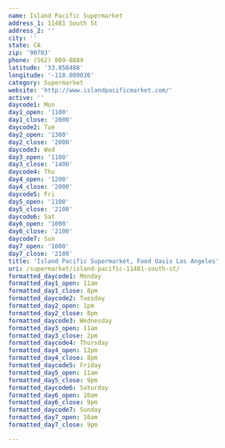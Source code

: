 ```yaml
---
name: Island Pacific Supermarket
address_1: 11481 South St
address_2: ''
city: ''
state: CA
zip: '90703'
phone: (562) 809-8889
latitude: '33.858488'
longitude: '-118.089036'
category: Supermarket
website: 'http://www.islandpacificmarket.com/'
active: ''
daycode1: Mon
day1_open: '1100'
day1_close: '2000'
daycode2: Tue
day2_open: '1300'
day2_close: '2000'
daycode3: Wed
day3_open: '1100'
day3_close: '1400'
daycode4: Thu
day4_open: '1200'
day4_close: '2000'
daycode5: Fri
day5_open: '1100'
day5_close: '2100'
daycode6: Sat
day6_open: '1000'
day6_close: '2100'
daycode7: Sun
day7_open: '1000'
day7_close: '2100'
title: 'Island Pacific Supermarket, Food Oasis Los Angeles'
uri: /supermarket/island-pacific-11481-south-st/
formatted_daycode1: Monday
formatted_day1_open: 11am
formatted_day1_close: 8pm
formatted_daycode2: Tuesday
formatted_day2_open: 1pm
formatted_day2_close: 8pm
formatted_daycode3: Wednesday
formatted_day3_open: 11am
formatted_day3_close: 2pm
formatted_daycode4: Thursday
formatted_day4_open: 12pm
formatted_day4_close: 8pm
formatted_daycode5: Friday
formatted_day5_open: 11am
formatted_day5_close: 9pm
formatted_daycode6: Saturday
formatted_day6_open: 10am
formatted_day6_close: 9pm
formatted_daycode7: Sunday
formatted_day7_open: 10am
formatted_day7_close: 9pm

---
```


